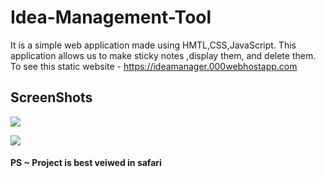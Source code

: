 # Idea-Management-Tool
It is a simple web application made using HMTL,CSS,JavaScript. This application allows us to make sticky notes ,display them, and delete them.
To see this static website - https://ideamanager.000webhostapp.com

## ScreenShots

![](https://user-images.githubusercontent.com/76790227/145179532-e4fcb553-e78c-459e-9021-6098bccaffc4.png)

![](https://user-images.githubusercontent.com/76790227/145179537-6b55ef7f-2f1d-4f31-8d9d-c74df483e11c.png)


#### PS ~ Project is best veiwed in safari
